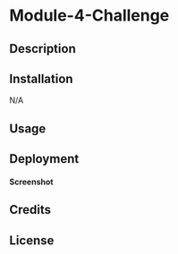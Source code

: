 # Module-4-Challenge

## Description




## Installation

N/A

## Usage



## Deployment


#### Screenshot


## Credits



## License


